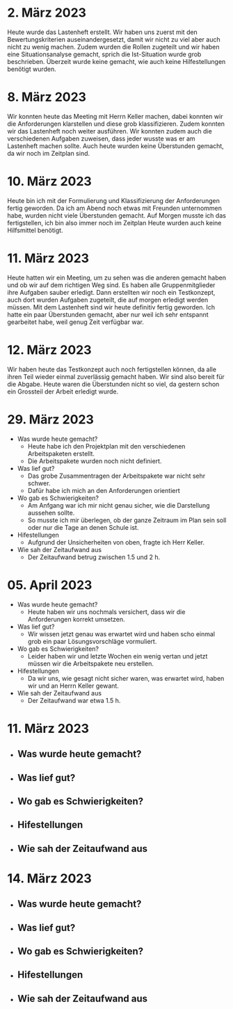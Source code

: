 # 2. März 2023
Heute wurde das Lastenheft erstellt. Wir haben uns zuerst mit den Bewertungskriterien auseinandergesetzt, damit wir nicht zu viel aber auch nicht zu wenig machen. Zudem wurden die Rollen zugeteilt und wir haben eine Situationsanalyse gemacht, sprich die Ist-Situation wurde grob beschrieben.
Überzeit wurde keine gemacht, wie auch keine Hilfestellungen benötigt wurden.

# 8. März 2023
Wir konnten heute das Meeting mit Herrn Keller machen, dabei konnten wir die Anforderungen klarstellen und diese grob klassifizieren. Zudem konnten wir das Lastenheft noch weiter ausführen. Wir konnten zudem auch die verschiedenen Aufgaben zuweisen, dass jeder wusste was er am Lastenheft machen sollte.
Auch heute wurden keine Überstunden gemacht, da wir noch im Zeitplan sind.

# 10. März 2023
Heute bin ich mit der Formulierung und Klassifizierung der Anforderungen fertig geworden. Da ich am Abend noch etwas mit Freunden unternommen habe, wurden nicht viele Überstunden gemacht. Auf Morgen musste ich das fertigstellen, ich bin also immer noch im Zeitplan
Heute wurden auch keine Hilfsmittel benötigt.

# 11. März 2023
Heute hatten wir ein Meeting, um zu sehen was die anderen gemacht haben und ob wir auf dem richtigen Weg sind. Es haben alle Gruppenmitglieder ihre Aufgaben sauber erledigt. Dann erstellten wir noch ein Testkonzept, auch dort wurden Aufgaben zugeteilt, die auf morgen erledigt werden müssen. Mit dem Lastenheft sind wir heute definitiv fertig geworden.
Ich hatte ein paar Überstunden gemacht, aber nur weil ich sehr entspannt gearbeitet habe, weil genug Zeit verfügbar war.

# 12. März 2023
Wir haben heute das Testkonzept auch noch fertigstellen können, da alle ihren Teil wieder einmal zuverlässig gemacht haben. Wir sind also bereit für die Abgabe. Heute waren die Überstunden nicht so viel, da gestern schon ein Grossteil der Arbeit erledigt wurde.

# 29. März 2023
- Was wurde heute gemacht?
  - Heute habe ich den Projektplan mit den verschiedenen Arbeitspaketen erstellt.
  - Die Arbeitspakete wurden noch nicht definiert.
- Was lief gut?
  - Das grobe Zusammentragen der Arbeitspakete war nicht sehr schwer.
  - Dafür habe ich mich an den Anforderungen orientiert
- Wo gab es Schwierigkeiten?
  - Am Anfgang war ich mir nicht genau sicher, wie die Darstellung aussehen sollte.
  - So musste ich mir überlegen, ob der ganze Zeitraum im Plan sein soll oder nur die Tage an denen Schule ist.
- Hifestellungen
  - Aufgrund der Unsicherheiten von oben, fragte ich Herr Keller.
- Wie sah der Zeitaufwand aus
  - Der Zeitaufwand betrug zwischen 1.5 und 2 h.

# 05. April 2023
- Was wurde heute gemacht?
  - Heute haben wir uns nochmals versichert, dass wir die Anforderungen korrekt umsetzen. 
- Was lief gut?
  - Wir wissen jetzt genau was erwartet wird und haben scho einmal grob ein paar Lösungsvorschläge vormuliert.
- Wo gab es Schwierigkeiten?
  - Leider haben wir und letzte Wochen ein wenig vertan und jetzt müssen wir die Arbeitspakete neu erstellen.
- Hifestellungen
  - Da wir uns, wie gesagt nicht sicher waren, was erwartet wird, haben wir und an Herrn Keller gewant.
- Wie sah der Zeitaufwand aus
  - Der Zeitaufwand war etwa 1.5 h.
# 11. März 2023
- Was wurde heute gemacht?
  - 
- Was lief gut?
  - 
- Wo gab es Schwierigkeiten?
  - 
- Hifestellungen
  - 
- Wie sah der Zeitaufwand aus
  -
# 14. März 2023
- Was wurde heute gemacht?
  - 
- Was lief gut?
  - 
- Wo gab es Schwierigkeiten?
  - 
- Hifestellungen
  - 
- Wie sah der Zeitaufwand aus
  -
